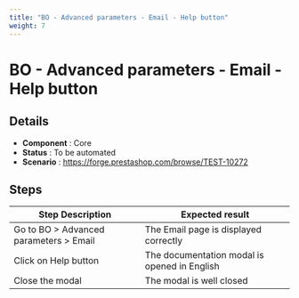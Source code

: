 ```yaml
---
title: "BO - Advanced parameters - Email - Help button"
weight: 7
---
```


# BO - Advanced parameters - Email - Help button
## Details
* **Component** : Core
* **Status** : To be automated
* **Scenario** : https://forge.prestashop.com/browse/TEST-10272

## Steps
| Step Description | Expected result |
| ----- | ----- |
| Go to BO > Advanced parameters > Email | The Email page is displayed correctly |
| Click on Help button | The documentation modal is opened in English |
| Close the modal | The modal is well closed |
